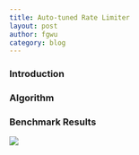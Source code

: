 ```yaml
---
title: Auto-tuned Rate Limiter
layout: post
author: fgwu
category: blog
---
```


### Introduction
### Algorithm
### Benchmark Results


![](/static/images/data-block-hash-index/binaryseek.png)
